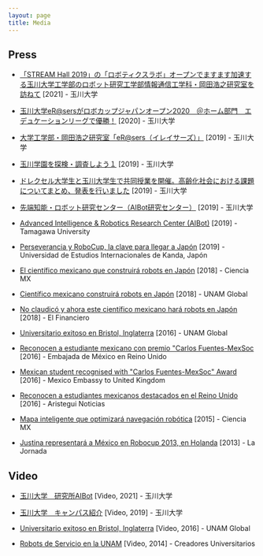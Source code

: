 ```yaml
---
layout: page
title: Media
---
```


## Press

- [「STREAM Hall 2019」の「ロボティクスラボ」オープンでますます加速する玉川大学工学部のロボット研究工学部情報通信工学科・岡田浩之研究室を訪ねて](https://bit.ly/39VpSbI) [2021] - 玉川大学

- [玉川大学eR@sersがロボカップジャパンオープン2020　＠ホーム部門　エデュケーションリーグで優勝！](https://bit.ly/2M4lhdL) [2020] - 玉川大学

- [大学工学部・岡田浩之研究室「eR@sers（イレイサーズ）」](https://bit.ly/38s1ITM) [2019] - 玉川大学

- [玉川学園を探検・調査しよう１](https://bit.ly/38vh2ih) [2019] - 玉川大学

- [ドレクセル大学生と玉川大学生で共同授業を開催。高齢化社会における課題についてまとめ、発表を行いました](https://bit.ly/3iB7dE2) [2019] - 玉川大学

- [先端知能・ロボット研究センター（AIBot研究センター）](https://bit.ly/2C7FHxu) [2019] - 玉川大学

- [Advanced Intelligence & Robotics Research Center (AIBot)](https://bit.ly/2Z1O1b9) [2019] - Tamagawa University

- [Perseverancia y RoboCup, la clave para llegar a Japón](https://bit.ly/31ZGDir) [2019] - Universidad de Estudios Internacionales de Kanda, Japón

- [El científico mexicano que construirá robots en Japón](https://bit.ly/3e45Jir) [2018] - Ciencia MX

- [Científico mexicano construirá robots en Japón](https://bit.ly/3ixsnTJ) [2018] - UNAM Global

- [No claudicó y ahora este científico mexicano hará robots en Japón](https://bit.ly/31LjUGq) [2018] - El Financiero

- [Universitario exitoso en Bristol, Inglaterra](https://bit.ly/31Qas4G) [2016] - UNAM Global

- [Reconocen a estudiante mexicano con premio "Carlos Fuentes-MexSoc](https://bit.ly/2ZGaw4j) [2016] - Embajada de México en Reino Unido

- [Mexican student recognised with "Carlos Fuentes-MexSoc" Award](https://bit.ly/3fepW6g) [2016] - Mexico Embassy to United Kingdom

- [Reconocen a estudiantes mexicanos destacados en el Reino Unido](https://bit.ly/2Ca8UHQ) [2016] - Aristegui Noticias

- [Mapa inteligente que optimizará navegación robótica](https://bit.ly/3gAjZkJ) [2015] - Ciencia MX

- [Justina representará a México en Robocup 2013, en Holanda](https://bit.ly/2O0zxBM) [2013] - La Jornada


## Video

- [玉川大学　研究所AIBot](https://bit.ly/3pVeIcq) [Video, 2021] - 玉川大学

- [玉川大学　キャンパス紹介](https://bit.ly/3e44cbW) [Video, 2019] - 玉川大学

- [Universitario exitoso en Bristol, Inglaterra](https://bit.ly/2ZE8AJJ) [Video, 2016] - UNAM Global

- [Robots de Servicio en la UNAM](https://bit.ly/3eX6evO) [Video, 2014] - Creadores Universitarios
